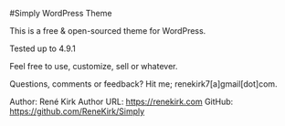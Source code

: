 #Simply WordPress Theme

This is a free & open-sourced theme for WordPress.

Tested up to 4.9.1

Feel free to use, customize, sell or whatever.

Questions, comments or feedback? Hit me; renekirk7[a]gmail[dot]com. 

Author: René Kirk
Author URL: https://renekirk.com
GitHub: https://github.com/ReneKirk/Simply
